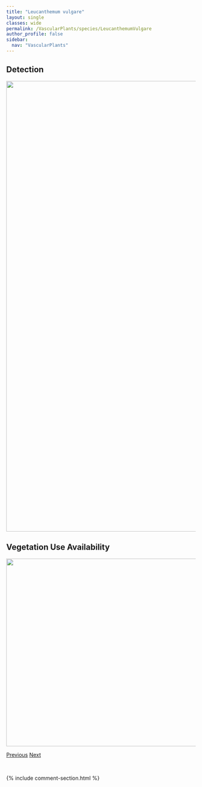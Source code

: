 ```yaml
---
title: "Leucanthemum vulgare"
layout: single
classes: wide
permalink: /VascularPlants/species/LeucanthemumVulgare
author_profile: false
sidebar:
  nav: "VascularPlants"
---
```


<h2>Detection</h2>

<a href="https://drive.google.com/uc?export=view&id=1CNCCfmX6FdSja3NpzXDeHKsYp6dHet8U">
<img src="https://drive.google.com/uc?export=view&id=1CNCCfmX6FdSja3NpzXDeHKsYp6dHet8U" height = "1200" width = "800">
</a>


<h2>Vegetation Use Availability</h2>

<a href="https://drive.google.com/uc?export=view&id=1hw1c4iq_lK2tYmuLJQVIv9ZDNSdVLo8D">
<img src="https://drive.google.com/uc?export=view&id=1hw1c4iq_lK2tYmuLJQVIv9ZDNSdVLo8D" height = "500" width = "1000">
</a>


<a href="/DevelopmentWebsite/VascularPlants/species/LepidiumDensiflorumRamosissimum" class="pagination--pager" title="Lepidium densiflorum/ramosissimum">Previous</a> <a href="/DevelopmentWebsite/VascularPlants/species/LeucophysalisGrandiflora" class="pagination--pager" title="Leucophysalis grandiflora">Next</a>

<p>&nbsp;</p>

{% include comment-section.html %}
